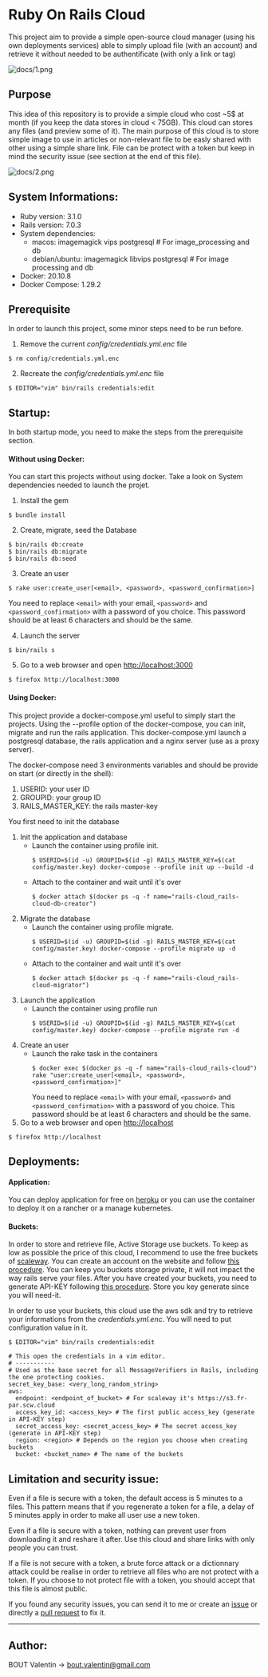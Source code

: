 # Ruby On Rails Cloud

This project aim to provide a simple open-source cloud manager (using his own deployments services) able to simply upload file (with an account) and retrieve it without needed to be authentificate (with only a link or tag)

![docs/1.png](docs/1.png)

## Purpose

This idea of this repository is to provide a simple cloud who cost ~5$ at month (if you keep the data stores in cloud < 75GB). This cloud can stores any files (and preview some of it). The main purpose of this cloud is to store simple image to use in articles or non-relevant file to be easly shared with other using a simple share link. File can be protect with a token but keep in mind the security issue (see section at the end of this file).

![docs/2.png](docs/2.png)

## System Informations:

- Ruby version: 3.1.0
- Rails version: 7.0.3
- System dependencies:
  - macos: imagemagick vips postgresql # For image_processing and db
  - debian/ubuntu: imagemagick libvips postgresql # For image processing and db
- Docker: 20.10.8
- Docker Compose: 1.29.2

## Prerequisite

In order to launch this project, some minor steps need to be run before.

1. Remove the current _config/credentials.yml.enc_ file

```
$ rm config/credentials.yml.enc
```

2. Recreate the _config/credentials.yml.enc_ file

```
$ EDITOR="vim" bin/rails credentials:edit
```

## Startup:

In both startup mode, you need to make the steps from the prerequisite section.

#### Without using Docker:

You can start this projects without using docker. Take a look on System dependencies needed to launch the projet.

1. Install the gem

```
$ bundle install
```

2. Create, migrate, seed the Database

```
$ bin/rails db:create
$ bin/rails db:migrate
$ bin/rails db:seed
```

3. Create an user

```
$ rake user:create_user[<email>, <password>, <password_confirmation>]
```

You need to replace `<email>` with your email, `<password>` and `<password_confirmation>` with a password of you choice. This password should be at least 6 characters and should be the same.

4. Launch the server

```
$ bin/rails s
```

5. Go to a web browser and open [http://localhost:3000](http://localhost:3000)

```
$ firefox http://localhost:3000
```

#### Using Docker:

This project provide a docker-compose.yml useful to simply start the projects.
Using the --profile option of the docker-compose, you can init, migrate and run the rails application.
This docker-compose.yml launch a postgresql database, the rails application and a nginx server (use as a proxy server).

The docker-compose need 3 environments variables and should be provide on start (or directly in the shell):

1. USERID: your user ID
2. GROUPID: your group ID
3. RAILS_MASTER_KEY: the rails master-key

You first need to init the database

1. Init the application and database
   - Launch the container using profile init.
     ```
     $ USERID=$(id -u) GROUPID=$(id -g) RAILS_MASTER_KEY=$(cat config/master.key) docker-compose --profile init up --build -d
     ```
   - Attach to the container and wait until it's over
     ```
     $ docker attach $(docker ps -q -f name="rails-cloud_rails-cloud-db-creator")
     ```
2. Migrate the database
   - Launch the container using profile migrate.
     ```
     $ USERID=$(id -u) GROUPID=$(id -g) RAILS_MASTER_KEY=$(cat config/master.key) docker-compose --profile migrate up -d
     ```
   - Attach to the container and wait until it's over
     ```
     $ docker attach $(docker ps -q -f name="rails-cloud_rails-cloud-migrator")
     ```
3. Launch the application
   - Launch the container using profile run
     ```
     $ USERID=$(id -u) GROUPID=$(id -g) RAILS_MASTER_KEY=$(cat config/master.key) docker-compose --profile migrate run -d
     ```
4. Create an user
   - Launch the rake task in the containers
     ```
     $ docker exec $(docker ps -q -f name="rails-cloud_rails-cloud") rake "user:create_user[<email>, <password>, <password_confirmation>]"
     ```
     You need to replace `<email>` with your email, `<password>` and `<password_confirmation>` with a password of you choice. This password should be at least 6 characters and should be the same.
5. Go to a web browser and open [http://localhost](http://localhost)

```
$ firefox http://localhost
```

## Deployments:

#### Application:

You can deploy application for free on [heroku](https://www.heroku.com/) or you can use the container to deploy it on a rancher or a manage kubernetes.

#### Buckets:

In order to store and retrieve file, Active Storage use buckets. To keep as low as possible the price of this cloud, I recommend to use the free buckets of [scaleway](https://www.scaleway.com/fr/object-storage/).
You can create an account on the website and follow [this procedure](https://www.scaleway.com/en/docs/storage/object/quickstart/#-Operation-Procedures). You can keep you buckets storage private, it will not impact the way rails serve your files.
After you have created your buckets, you need to generate API-KEY following [this procedure](https://www.scaleway.com/en/docs/console/my-project/how-to/generate-api-key/). Store you key generate since you will need-it.

In order to use your buckets, this cloud use the aws sdk and try to retrieve your informations from the _credentials.yml.enc_. You will need to put configuration value in it.

```
$ EDITOR="vim" bin/rails credentials:edit

# This open the credentials in a vim editor.
# -----------
# Used as the base secret for all MessageVerifiers in Rails, including the one protecting cookies.
secret_key_base: <very_long_random_string>
aws:
  endpoint: <endpoint_of_bucket> # For scaleway it's https://s3.fr-par.scw.cloud
  access_key_id: <access_key> # The first public access_key (generate in API-KEY step)
  secret_access_key: <secret_access_key> # The secret access_key (generate in API-KEY step)
  region: <region> # Depends on the region you choose when creating buckets
  bucket: <bucket_name> # The name of the buckets
```

## Limitation and security issue:

Even if a file is secure with a token, the default access is 5 minutes to a files. This pattern means that if you regenerate a token for a file, a delay of 5 minutes apply in order to make all user use a new token.

Even if a file is secure with a token, nothing can prevent user from downloading it and reshare it after. Use this cloud and share links with only people you can trust.

If a file is not secure with a token, a brute force attack or a dictionnary attack could be realise in order to retrieve all files who are not protect with a token. If you choose to not protect file with a token, you should accept that this file is almost public.

If you found any security issues, you can send it to me or create an [issue](https://github.com/BoutValentin/rails-cloud/issues/new) or directly a [pull request](https://github.com/BoutValentin/rails-cloud/compare) to fix it.

---

## Author:

BOUT Valentin -> bout.valentin@gmail.com
